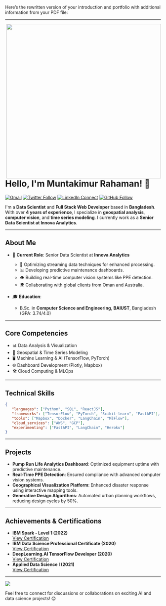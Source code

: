 Here’s the rewritten version of your introduction and portfolio with additional information from your PDF file:

---

<a target="_blank" href="/"><img width="500" align="right" src="/home-banner.gif"></a>

# Hello, I'm Muntakimur Rahaman! 👋

[![Gmail](https://img.shields.io/badge/%20-Send%20Mail-black?color=14171A&labelColor=ef5350&logo=gmail&logoColor=ffffff)](mailto:muntakim.cse@gmail.com?subject=From%20GitHub&body=Hi,%20there.%20Found%20you%20from%20GitHub.)
[![Twitter Follow](https://img.shields.io/twitter/follow/muntakimurr)](https://x.com/muntakimurr)
[![LinkedIn Connect](https://img.shields.io/badge/%20-Connect-black?color=14171A&labelColor=212121&logo=linkedin&logoColor=ffffff)](https://www.linkedin.com/in/muntakim1/)
[![GitHub Follow](https://img.shields.io/badge/%20-Follow-black?color=14171A&labelColor=37474f&logo=github&logoColor=ffffff)](https://github.com/muntakim1)

I'm a **Data Scientist** and **Full Stack Web Developer** based in **Bangladesh**. With over **4 years of experience**, I specialize in **geospatial analysis**, **computer vision**, and **time series modeling**. I currently work as a **Senior Data Scientist at Innova Analytics**.

---

## **About Me**
- 💼 **Current Role**: Senior Data Scientist at **Innova Analytics**  
   - 🚀 Optimizing streaming data techniques for enhanced processing.  
   - 📊 Developing predictive maintenance dashboards.  
   - 👁️ Building real-time computer vision systems like PPE detection.  
   - 🌍 Collaborating with global clients from Oman and Australia.  

- 🎓 **Education**:  
   - B.Sc. in **Computer Science and Engineering**, **BAIUST**, Bangladesh (GPA: 3.74/4.0)  

---

## **Core Competencies**
- 📊 Data Analysis & Visualization  
- 📍 Geospatial & Time Series Modeling  
- 🖥 Machine Learning & AI (TensorFlow, PyTorch)  
- 🌐 Dashboard Development (Plotly, Mapbox)  
- 🛠 Cloud Computing & MLOps  

---

## **Technical Skills**
```json
{
   "languages": ["Python", "SQL", "ReactJS"],
   "frameworks": ["TensorFlow", "PyTorch", "Scikit-learn", "FastAPI"],
   "tools": ["Mapbox", "Docker", "LangChain", "MlFlow"],
   "cloud_services": ["AWS", "GCP"],
   "experimenting": ["FastAPI", "LangChain", "Heroku"]
}
```

---

## **Projects**
- **Pump Run Life Analytics Dashboard**: Optimized equipment uptime with predictive maintenance.  
- **Real-Time PPE Detection**: Ensured compliance with advanced computer vision systems.  
- **Geographical Visualization Platform**: Enhanced disaster response using interactive mapping tools.  
- **Generative Design Algorithms**: Automated urban planning workflows, reducing design cycles by 50%.  

---

## **Achievements & Certifications**
- **IBM Spark - Level 1 (2022)**  
   [View Certification](https://www.credly.com/badges/9536a13b-88d4-4a69-852b-e2ef45543142/public_url)  
- **IBM Data Science Professional Certificate (2020)**  
   [View Certification](https://www.coursera.org/account/accomplishments/professional-cert/64JUW6C2R4WT)  
- **DeepLearning.AI TensorFlow Developer (2020)**  
   [View Certification](https://www.coursera.org/account/accomplishments/specialization/2E4Y4V9A4YUR)  
- **Applied Data Science I (2021)**  
   [View Certification](https://www.credly.com/badges/cb94013e-0b13-4ad0-9f08-61363386f55c/public_url)  

---

<img src="https://github-readme-stats.vercel.app/api?username=muntakim1&show_icons=true">

Feel free to connect for discussions or collaborations on exciting AI and data science projects! 😊

